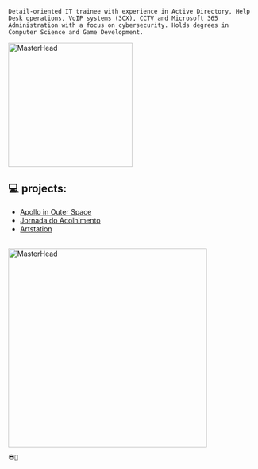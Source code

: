 ``` Detail-oriented IT trainee with experience in Active Directory, Help Desk operations, VoIP systems (3CX), CCTV and Microsoft 365 Administration with a focus on cybersecurity. Holds degrees in Computer Science and Game Development. ```

<a href="https://github.com/mateusdn">
  <img src="https://cdnb.artstation.com/p/assets/images/images/057/918/041/large/mateus-m-1.jpg?1673102532" alt="MasterHead" width="250">
</a>
<br>

## 💻 projects:
* <a href="https://github.com/mateusdn">Apollo in Outer Space</a>
* <a href="https://github.com/mateusdn">Jornada do Acolhimento</a>
* <a href="https://www.artstation.com/matd2d"> Artstation </a>
<br>
<a href="https://www.artstation.com/matd2d">
  <img src="https://cdnb.artstation.com/p/assets/images/images/056/226/281/original/mateus-m-cc.gif?1668735319" alt="MasterHead" width="400">
</a>

`😎🤙`

